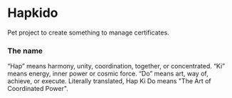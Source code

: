 # Hapkido 
 Pet project to create something to manage certificates.

 ### The name
 “Hap” means harmony, unity, coordination, together, or concentrated. 
 “Ki” means energy, inner power or cosmic force. 
 “Do” means art, way of, achieve, or execute. 
 Literally translated, Hap Ki Do means "The Art of Coordinated Power".
